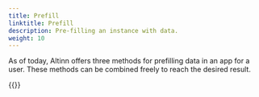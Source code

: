 ```yaml
---
title: Prefill
linktitle: Prefill
description: Pre-filling an instance with data.
weight: 10
---
```

As of today, Altinn offers three methods for prefilling data in an app for a user.
These methods can be combined freely to reach the desired result.

{{<children>}}
